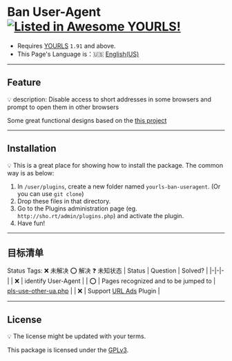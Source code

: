 # Ban User-Agent [![Listed in Awesome YOURLS!](https://img.shields.io/badge/Awesome-YOURLS-C5A3BE)](https://github.com/YOURLS/awesome-yourls/)
- Requires [YOURLS](https://yourls.org) `1.91` and above.
- This Page's Language is：:us: [English(US)](./en_US.md)
- ---
## Feature
:bulb: description: Disable access to short addresses in some browsers and prompt to open them in other browsers

Some great functional designs based on the [this project](https://github.com/8Mi-Tech/short-url-mini-cn)

---
## Installation

:bulb: This is a great place for showing how to install the package. The common way is as below:

1. In `/user/plugins`, create a new folder named `yourls-ban-useragent`. (Or you can use `git clone`)
2. Drop these files in that directory.
3. Go to the Plugins administration page (eg. `http://sho.rt/admin/plugins.php`) and activate the plugin.
4. Have fun!

---
## 目标清单
Status Tags:    :x: 未解决    :o: 解决   :question: 未知状态
| Status | Question |  Solved? |
|-|-|-|
| :x: | identify User-Agent |
| :o: | Pages recognized and to be jumped to | [pls-use-other-ua.php](../pls-use-othher-ua.php) |
| :x: | Support [URL Ads](https://github.com/8Mi-Tech/yourls-conditional-urlads) Plugin | 

---
## License

:bulb: The license might be updated with your terms.

This package is licensed under the [GPLv3](../LICENSE).
